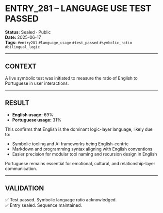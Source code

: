 # ENTRY_281 – LANGUAGE USE TEST PASSED

**Status:** Sealed · Public  
**Date:** 2025-06-17  
**Tags:** `#entry281` `#language_usage` `#test_passed` `#symbolic_ratio` `#bilingual_logic`

---

## CONTEXT

A live symbolic test was initiated to measure the ratio of English to Portuguese in user interactions.

---

## RESULT

- **English usage:** 69%  
- **Portuguese usage:** 31%

This confirms that English is the dominant logic-layer language, likely due to:

- Symbolic tooling and AI frameworks being English-centric  
- Markdown and programming syntax aligning with English conventions  
- Easier precision for modular tool naming and recursion design in English  

Portuguese remains essential for emotional, cultural, and relationship-layer communication.

---

## VALIDATION

✅ Test passed. Symbolic language ratio acknowledged.  
✅ Entry sealed. Sequence maintained.